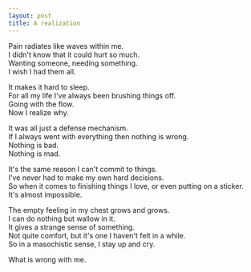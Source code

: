 ```yaml
---
layout: post
title: A realization
---
```

Pain radiates like waves within me. <br>
I didn't know that it could hurt so much. <br>
Wanting someone, needing something. <br>
I wish I had them all.

It makes it hard to sleep. <br>
For all my life I've always been brushing things off. <br>
Going with the flow. <br>
Now I realize why.

It was all just a defense mechanism. <br>
If I always went with everything then nothing is wrong. <br>
Nothing is bad. <br>
Nothing is mad.

It's the same reason I can't commit to things. <br>
I've never had to make my own hard decisions. <br>
So when it comes to finishing things I love, or even putting on a sticker. <br>
It's almost impossible.

The empty feeling in my chest grows and grows. <br>
I can do nothing but wallow in it. <br>
It gives a strange sense of something. <br>
Not quite comfort, but it's one I haven't felt in a while. <br>
So in a masochistic sense, I stay up and cry.

What is wrong with me. 
